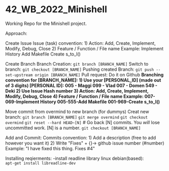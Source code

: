 # 42_WB_2022_Minishell

Working Repo for the Minishell project.

Approach:

Create Issue
	Issue (task) convention:
	1) Action: Add, Create, Implement, Modify, Debug, Close
	2) Feature / Function / File name
	Example:	Implement History
				Add Makefile
				Create s_to_l()

Create Branch
	Branch Creation:
		```git branch [BRANCH_NAME]```
	Switch to branch:
		```git checkout [BRANCH_NAME]```
	Pushing created Branch:
		```git push --set-upstream origin [BRANCH_NAME]```
	Pull request:
		Do it on Github
	**Branching convention for [BRANCH_NAME]:
	1) Use your [PERSONAL_ID] (made out of 3 digits)
		[PERSONAL ID]:
			005 - Maggi
			099 - Vlad
			007 - Domen
			549 - Deki
	2) Use Issue Hash number
	3) Action: Add, Create, Implement, Modify, Debug, Close
	4) Feature / Function / File name
	Example:	007-069-Implement History
				005-555-Add Makefile
				001-969-Create s_to_l()**

Move commit from overmind to new branch (for dummys)
	Creat new branch:
		```git branch [BRANCH_NAME]```
		```git merge overmind```
		```git checkout overmind```
		```git reset --hard HEAD~[N]``` # Go back [N] commits. You *will* lose uncommitted work. [N] is a number.
		```git checkout [BRANCH_NAME]```


Add and Commit:
	Commits convention:
		1) Add a description (free to add however you want it)
		2) Write "Fixes" + {}-> github issue number (#number)
		Example: "I have fixed this thing. Fixes #4"


Installing reqierments:
-install readline library
	linux debian(based):	
	```apt-get install libreadline-dev```

